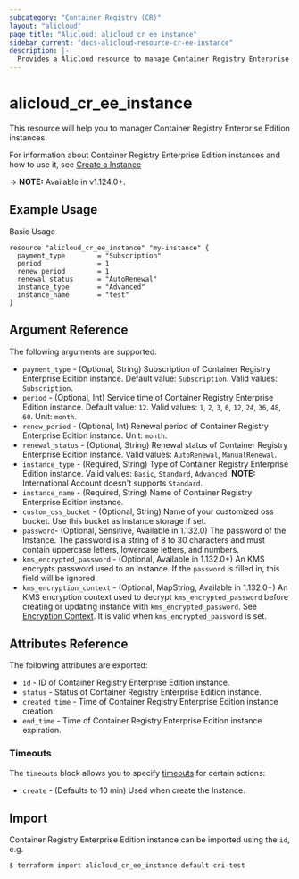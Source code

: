 ```yaml
---
subcategory: "Container Registry (CR)"
layout: "alicloud"
page_title: "Alicloud: alicloud_cr_ee_instance"
sidebar_current: "docs-alicloud-resource-cr-ee-instance"
description: |-
  Provides a Alicloud resource to manage Container Registry Enterprise Edition instances.
---
```


# alicloud\_cr\_ee\_instance

This resource will help you to manager Container Registry Enterprise Edition instances.

For information about Container Registry Enterprise Edition instances and how to use it, see [Create a Instance](https://www.alibabacloud.com/help/en/doc-detail/208144.htm)

-> **NOTE:** Available in v1.124.0+.

## Example Usage

Basic Usage

```
resource "alicloud_cr_ee_instance" "my-instance" {
  payment_type        = "Subscription"
  period              = 1
  renew_period        = 1
  renewal_status      = "AutoRenewal"
  instance_type       = "Advanced"
  instance_name       = "test"
}
```

## Argument Reference

The following arguments are supported:

* `payment_type` - (Optional, String) Subscription of Container Registry Enterprise Edition instance. Default value: `Subscription`. Valid values: `Subscription`.
* `period` - (Optional, Int) Service time of Container Registry Enterprise Edition instance. Default value: `12`. Valid values: `1`, `2`, `3`, `6`, `12`, `24`, `36`, `48`, `60`. Unit: `month`.
* `renew_period` - (Optional, Int) Renewal period of Container Registry Enterprise Edition instance. Unit: `month`.
* `renewal_status` - (Optional, String) Renewal status of Container Registry Enterprise Edition instance. Valid values: `AutoRenewal`, `ManualRenewal`.
* `instance_type` - (Required, String) Type of Container Registry Enterprise Edition instance. Valid values: `Basic`, `Standard`, `Advanced`. **NOTE:** International Account doesn't supports `Standard`.
* `instance_name` - (Required, String) Name of Container Registry Enterprise Edition instance.
* `custom_oss_bucket` - (Optional, String) Name of your customized oss bucket. Use this bucket as instance storage if set.
* `password`- (Optional, Sensitive, Available in 1.132.0) The password of the Instance. The password is a string of 8 to 30 characters and must contain uppercase letters, lowercase letters, and numbers.
* `kms_encrypted_password` - (Optional, Available in 1.132.0+) An KMS encrypts password used to an instance. If the `password` is filled in, this field will be ignored.
* `kms_encryption_context` - (Optional, MapString, Available in 1.132.0+) An KMS encryption context used to decrypt `kms_encrypted_password` before creating or updating instance with `kms_encrypted_password`. See [Encryption Context](https://www.alibabacloud.com/help/doc-detail/42975.htm). It is valid when `kms_encrypted_password` is set.

## Attributes Reference

The following attributes are exported:

* `id` - ID of Container Registry Enterprise Edition instance.
* `status` - Status of Container Registry Enterprise Edition instance.
* `created_time` - Time of Container Registry Enterprise Edition instance creation.
* `end_time` - Time of Container Registry Enterprise Edition instance expiration.

### Timeouts

The `timeouts` block allows you to specify [timeouts](https://www.terraform.io/docs/configuration-0-11/resources.html#timeouts) for certain actions:

* `create` - (Defaults to 10 min) Used when create the Instance.


## Import

Container Registry Enterprise Edition instance can be imported using the `id`, e.g.

```
$ terraform import alicloud_cr_ee_instance.default cri-test
```
